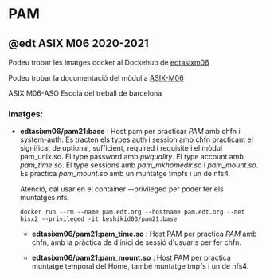 # PAM

## @edt ASIX M06 2020-2021


Podeu trobar les imatges docker al Dockehub de [edtasixm06](https://hub.docker.com/u/edtasixm06/)

Podeu trobar la documentació del mòdul a [ASIX-M06](https://sites.google.com/site/asixm06edt/)

ASIX M06-ASO Escola del treball de barcelona

### Imatges:

* **edtasixm06/pam21:base** : Host pam per practicar *PAM* amb chfn i system-auth. Es tracten els types
  auth i session amb chfn practicant el significat de optional, sufficient, required i requisite i el 
  mòdul pam_unix.so. El type password amb *pwquality*. El type account amb *pam_time.so*. 
  El type sessions amb *pam_mkhomedir.so* i *pam_mount.so*. Es practica *pam_mount.so* amb un muntatge tmpfs
  i un de nfs4.

  Atenció, cal usar en el container --privileged per poder fer els muntatges nfs.

  ```
  docker run --rm --name pam.edt.org --hostname pam.edt.org --net hisx2 --privileged -it keshikid03/pam21:base
  ```
  
  * **edtasixm06/pam21:pam_time.so** : Host PAM per practica *PAM* amb chfn, amb la pràctica de d'inici de sessió d'usuaris per fer chfn.
  
  * **edtasixm06/pam21:pam_mount.so** : Host PAM per practica muntatge temporal del Home, també muntatge tmpfs i un de nfs4.

